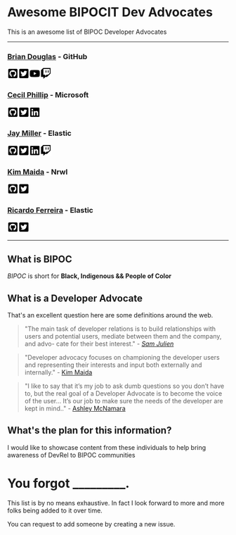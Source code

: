 # Awesome BIPOCIT Dev Advocates

This is an awesome list of BIPOC Developer Advocates

----

### [Brian Douglas](https://bdougie.live) - GitHub
[![github](assets/github-square-brands.png)](https://github.com/bdougie)[![twitter](assets/twitter-square-brands.png)](https://twitter.com/bdougieyo)[![youtube](assets/youtube-brands.png)](https://youtube.com/ilikerobot)[![twitch](assets/twitch-brands.png)](https://twitch.com/in/bdougieyo)


### [Cecil Phillip]() - Microsoft
[![github](assets/github-square-brands.png)](https://github.com/cecilphillip)[![twitter](assets/twitter-square-brands.png)](https://twitter.com/cecilphillip)[![linkedIn](assets/linkedin-brands.png)](https://linkedin.com/in/cecilphillip)


### [Jay Miller](https://kjaymiller.com) - Elastic
[![github](assets/github-square-brands.png)](https://github.com/kjaymiller)[![twitter](assets/twitter-square-brands.png)](https://twitter.com/kjaymiller)[![linkedIn](assets/linkedin-brands.png)](https://linkedin.com/in/kjaymiller)[![twitch](assets/twitch-brands.png)](https://twitch.com/in/kjaymiller)


### [Kim Maida](https://dev.to/kimmaida) - Nrwl
[![github](assets/github-square-brands.png)](https://github.com/kmaida)[![twitter](assets/twitter-square-brands.png)](https://twitter.com/kimmaida)


### [Ricardo Ferreira]() - Elastic
[![github](assets/github-square-brands.png)](https://github.com/riferrei)[![twitter](assets/twitter-square-brands.png)](https://twitter.com/riferrei)


----

## What is BIPOC

_BIPOC_ is short for **Black, Indigenous && People of Color**

## What is a Developer Advocate

That's an excellent question here are some definitions around the web.

> "The main task of developer relations is to build relationships with users and potential users, mediate between them and the company, and advo- cate for their best interest." - [_Sam Julien_ ](https://learn.samjulien.com/getting-started-in-developer-relations)

> "Developer advocacy focuses on championing the developer users and representing their interests and input both externally and internally." - [Kim Maida](https://dev.to/kimmaida/the-developer-relations-explainer-431o)

> "I like to say that it’s my job to ask dumb questions so you don’t have to, but the real goal of a Developer Advocate is to become the voice of the user... It’s our job to make sure the needs of the developer are kept in mind.." - [Ashley McNamara](https://medium.com/@ashleymcnamara/what-is-developer-advocacy-3a92442b627c)
## What's the plan for this information?

I would like to showcase content from these individuals to help bring awareness of DevRel to BIPOC communities 

# You forgot _________.

This list is by no means exhaustive. In fact I look forward to more and more folks being added to it over time. 

You can request to add someone by creating a new issue.